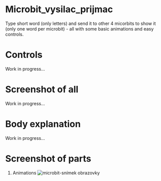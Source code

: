 # Microbit_vysilac_prijmac
Type short word (only letters) and send it to other 4 micorbits to show it (only one word per microbit) - all with some basic animations and easy controls. 

# Controls
Work in progress...

# Screenshot of all
Work in progress...

# Body explanation
Work in progress...

# Screenshot of parts
1. Animations
![microbit-snímek obrazovky](https://user-images.githubusercontent.com/91016931/133942131-9b668965-94d9-45bb-92e8-a644361b4ea9.png)
